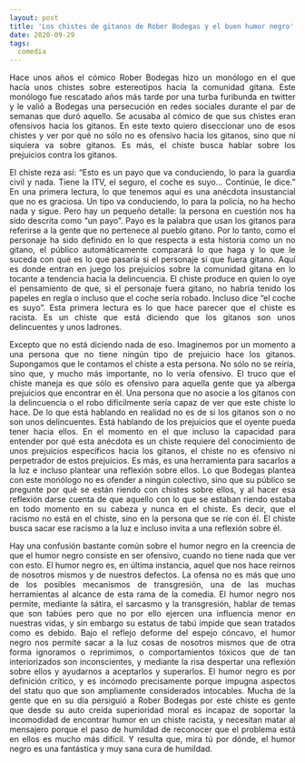 ```yaml
---
layout: post
title: 'Los chistes de gitanos de Rober Bodegas y el buen humor negro'
date: 2020-09-29
tags:
  comedia
---
```

<p style='text-align: justify;'>Hace unos años el cómico Rober Bodegas hizo un monólogo en el que hacía unos chistes sobre estereotipos hacia la comunidad gitana. Este monólogo fue rescatado años más tarde por una turba furibunda en twitter y le valió a Bodegas una persecución en redes sociales durante el par de semanas que duró aquello. Se acusaba al cómico de que sus chistes eran ofensivos hacia los gitanos. En este texto quiero diseccionar uno de esos chistes y ver por qué no sólo no es ofensivo hacia los gitanos, sino que ni siquiera va sobre gitanos. Es más, el chiste busca hablar sobre los prejuicios contra los gitanos.</p>

<p style='text-align: justify;'>El chiste reza así: “Esto es un payo que va conduciendo, lo para la guardia civil y nada. Tiene la ITV, el seguro, el coche es suyo… Continúe, le dice.” En una primera lectura, lo que tenemos aquí es una anécdota insustancial que no es graciosa. Un tipo va conduciendo, lo para la policía, no ha hecho nada y sigue. Pero hay un pequeño detalle: la persona en cuestión nos ha sido descrita como “un payo”. Payo es la palabra que usan los gitanos para referirse a la gente que no pertenece al pueblo gitano. Por lo tanto, como el personaje ha sido definido en lo que respecta a esta historia como un no gitano, el público automáticamente comparará lo que haga y lo que le suceda con qué es lo que pasaría si el personaje sí que fuera gitano. Aquí es donde entran en juego los prejuicios sobre la comunidad gitana en lo tocante a tendencia hacia la delincuencia. El chiste produce en quien lo oye el pensamiento de que, si el personaje fuera gitano, no habría tenido los papeles en regla o incluso que el coche sería robado. Incluso dice “el coche es suyo”. Esta primera lectura es lo que hace parecer que el chiste es racista. Es un chiste que está diciendo que los gitanos son unos delincuentes y unos ladrones. </p>

<p style='text-align: justify;'>Excepto que no está diciendo nada de eso. Imaginemos por un momento a una persona que no tiene ningún tipo de prejuicio hace los gitanos. Supongamos que le contamos el chiste a esta persona. No sólo no se reiría, sino que, y mucho más importante, no lo vería ofensivo. El truco que el chiste maneja es que sólo es ofensivo para aquella gente que ya alberga prejuicios que encontrar en él. Una persona que no asocie a los gitanos con la delincuencia o el robo difícilmente sería capaz de ver que este chiste lo hace. De lo que está hablando en realidad no es de si los gitanos son o no son unos delincuentes. Está hablando de los prejuicios que el oyente pueda tener hacia ellos. En el momento en el que incluso la capacidad para entender por qué esta anécdota es un chiste requiere del conocimiento de unos prejuicios específicos hacia los gitanos, el chiste no es ofensivo ni perpetrador de estos prejuicios. Es más, es una herramienta para sacarlos a la luz e incluso plantear una reflexión sobre ellos. Lo que Bodegas plantea con este monólogo no es ofender a ningún colectivo, sino que su público se pregunte por qué se están riendo con chistes sobre ellos, y al hacer esa reflexión darse cuenta de que aquello con lo que se estaban riendo estaba en todo momento en su cabeza y nunca en el chiste. Es decir, que el racismo no está en el chiste, sino en la persona que se ríe con él. El chiste busca sacar ese racismo a la luz e incluso invita a una reflexión sobre él.</p>

<p style='text-align: justify;'>Hay una confusión bastante común sobre el humor negro en la creencia de que el humor negro consiste en ser ofensivo, cuando no tiene nada que ver con esto. El humor negro es, en última instancia, aquel que nos hace reírnos de nosotros mismos y de nuestros defectos. La ofensa no es más que uno de los posibles mecanismos de transgresión, una de las muchas herramientas al alcance de esta rama de la comedia. El humor negro nos permite, mediante la sátira, el sarcasmo y la transgresión, hablar de temas que son tabúes pero que no por ello ejercen una influencia menor en nuestras vidas, y sin embargo su estatus de tabú impide que sean tratados como es debido. Bajo el reflejo deforme del espejo cóncavo, el humor negro nos permite sacar a la luz cosas de nosotros mismos que de otra forma ignoramos o reprimimos, o comportamientos tóxicos que de tan interiorizados son inconscientes, y mediante la risa despertar una reflexión sobre ellos y ayudarnos a aceptarlos y superarlos. El humor negro es por definición crítico, y es incómodo precisamente porque impugna aspectos del statu quo que son ampliamente considerados intocables. Mucha de la gente que en su día persiguió a Rober Bodegas por este chiste es gente que desde su auto creída superioridad moral es incapaz de soportar la incomodidad de encontrar humor en un chiste racista, y necesitan matar al mensajero porque el paso de humildad de reconocer que el problema está en ellos es mucho más difícil. Y resulta que, mira tú por dónde, el humor negro es una fantástica y muy sana cura de humildad.</p>
